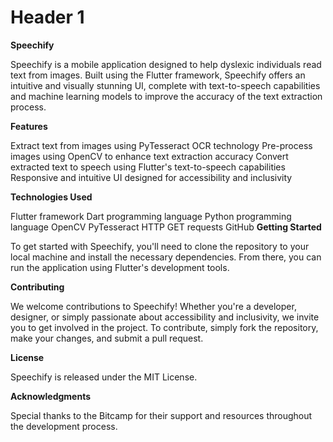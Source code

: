 # Header 1
**Speechify**

Speechify is a mobile application designed to help dyslexic individuals read text from images. Built using the Flutter framework, Speechify offers an intuitive and visually stunning UI, complete with text-to-speech capabilities and machine learning models to improve the accuracy of the text extraction process.

**Features**

Extract text from images using PyTesseract OCR technology
Pre-process images using OpenCV to enhance text extraction accuracy
Convert extracted text to speech using Flutter's text-to-speech capabilities
Responsive and intuitive UI designed for accessibility and inclusivity

**Technologies Used**

Flutter framework
Dart programming language
Python programming language
OpenCV
PyTesseract
HTTP GET requests
GitHub
**Getting Started**

To get started with Speechify, you'll need to clone the repository to your local machine and install the necessary dependencies. From there, you can run the application using Flutter's development tools.

**Contributing**

We welcome contributions to Speechify! Whether you're a developer, designer, or simply passionate about accessibility and inclusivity, we invite you to get involved in the project. To contribute, simply fork the repository, make your changes, and submit a pull request.

**License**

Speechify is released under the MIT License. 

**Acknowledgments**

Special thanks to the Bitcamp for their support and resources throughout the development process.
